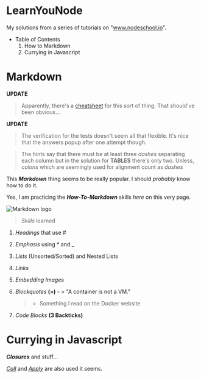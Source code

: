 LearnYouNode
===

My solutions from a series of tutorials on "www.nodeschool.io".

- Table of Contents
  1. How to Markdown
  2. Currying in Javascript



Markdown
===

**UPDATE**
> Apparently, there's a [cheatsheet](https://github.com/adam-p/markdown-here/wiki/Markdown-Cheatsheet) for this sort of thing.  That should've been obvious...

**UPDATE**
> The verification for the tests doesn't seem all that flexible.  It's nice that the answers popup after one attempt though.

> The hints say that there must be at least three *dashes* separating each column but in the solution for **TABLES** there's only two.  Unless, *colons* which are seemingly used for alignment count as *dashes*

This __*Markdown*__ thing seems to be really popular.  I should *probably* know how to do it.

Yes, I am practicing the __*How-To-Markdown*__ skills *here* on this very page.

![Markdown logo](http://bit.do/how-to-markdown)

>  *Skills* learned
  1. *Headings* that use #
  2. *Emphasis* using * and _
  3. *Lists* (Unsorted/Sorted) and Nested Lists
  4. *Links*
  5. *Embedding Images*
  6. *Blockquotes* **(>)**
    - > "A container is not a VM."

      > * Something I read on the Docker website
  7. *Code Blocks* **(3 Backticks)**


Currying in Javascript
===

__*Closures*__ and stuff...

*[Call]* and *[Apply]* are also used it seems.

[Call]: https://developer.mozilla.org/en-US/docs/Web/JavaScript/Reference/Global_Objects/Function/call
[Apply]: https://developer.mozilla.org/en-US/docs/Web/JavaScript/Reference/Global_Objects/Function/apply
